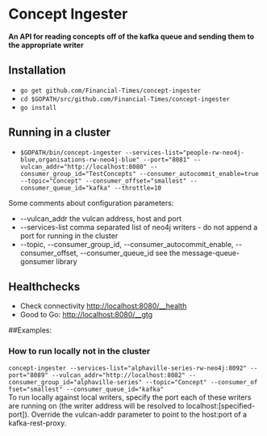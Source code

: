 # Concept Ingester

__An API for reading concepts off of the kafka queue and sending them to the appropriate writer__

## Installation

* `go get github.com/Financial-Times/concept-ingester`
* `cd $GOPATH/src/github.com/Financial-Times/concept-ingester`
* `go install`

## Running in a cluster
* `$GOPATH/bin/concept-ingester --services-list="people-rw-neo4j-blue,organisations-rw-neo4j-blue" --port="8081" --vulcan_addr="http://localhost:8080" --consumer_group_id="TestConcepts" --consumer_autocommit_enable=true --topic="Concept" --consumer_offset="smallest" --consumer_queue_id="kafka" --throttle=10`

Some comments about configuration parameters:  
* --vulcan_addr     the vulcan address, host and port
* --services-list   comma separated list of neo4j writers - do not append a port for running in the cluster
* --topic, --consumer_group_id, --consumer_autocommit_enable, --consumer_offset, --consumer_queue_id see the message-queue-gonsumer library  

## Healthchecks
* Check connectivity [http://localhost:8080/__health](http://localhost:8080/__health)
* Good to Go: [http://localhost:8080/__gtg](http://localhost:8080/__gtg)

##Examples:
### How to run locally not in the cluster
`concept-ingester --services-list="alphaville-series-rw-neo4j:8092" --port="8089" --vulcan_addr="http://localhost:8082" --consumer_group_id="alphaville-series" --topic="Concept" --consumer_of fset="smallest" --consumer_queue_id="kafka"
`  
To run locally against local writers, specify the port each of these writers are running on (the writer address will be resolved to localhost:[specified-port]). Override the vulcan-addr parameter to point to the host:port of a kafka-rest-proxy.

